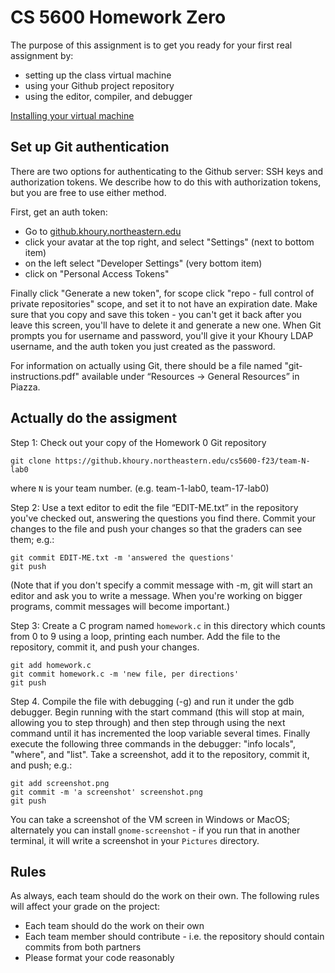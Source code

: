 # CS 5600 Homework Zero

The purpose of this assignment is to get you ready for your first real assignment by:
- setting up the class virtual machine
- using your Github project repository
- using the editor, compiler, and debugger

[Installing your virtual machine](installing.md)

## Set up Git authentication

There are two options for authenticating to the Github server: SSH keys and authorization tokens.
We describe how to do this with authorization tokens, but you are free to use either method.

First, get an auth token:
- Go to [github.khoury.northeastern.edu](https://github.khoury.northeastern.edu)
- click your avatar at the top right, and select "Settings" (next to bottom item)
- on the left select "Developer Settings" (very bottom item)
- click on "Personal Access Tokens"

Finally click "Generate a new token", for scope click "repo - full control of private repositories" scope, and set it to not have an expiration date.
Make sure that you copy and save this token - you can't get it back after you leave this screen, you'll have to delete it and generate a new one.
When Git prompts you for username and password, you'll give it your Khoury LDAP username, and the auth token you just created as the password.

For information on actually using Git, there should be a file named "git-instructions.pdf" available under “Resources → General Resources” in Piazza.

## Actually do the assigment

Step 1: Check out your copy of the Homework 0 Git repository

```
git clone https://github.khoury.northeastern.edu/cs5600-f23/team-N-lab0
```
where `N` is your team number. (e.g. team-1-lab0, team-17-lab0)

Step 2: Use a text editor to edit the file “EDIT-ME.txt” in the repository you've checked out, answering the questions you find there. Commit your changes to the file  and push your changes so that the graders can see them; e.g.:
```
git commit EDIT-ME.txt -m 'answered the questions'
git push
```
(Note that if you don't specify a commit message with -m, git will start an editor and ask you to write a message. When you're working on bigger programs, commit messages will become important.)

Step 3: Create a C program named `homework.c` in this directory which counts from 0 to 9 using a loop, printing each number. Add the file to the repository, commit it, and push your changes.
```
git add homework.c
git commit homework.c -m 'new file, per directions'
git push
```

Step 4. Compile the file with debugging (-g) and run it under the gdb debugger. Begin running with the start command (this will stop at main, allowing you to step through) and then step through using the next command until it has incremented the loop variable several times. Finally execute the following three commands in the debugger: "info locals", "where", and "list". Take a screenshot, add it to the repository, commit it, and push; e.g.:
```
git add screenshot.png
git commit -m 'a screenshot' screenshot.png
git push
```

You can take a screenshot of the VM screen in Windows or MacOS; alternately you can install `gnome-screenshot` - if you run that in another terminal, it will write a screenshot in your `Pictures` directory.

## Rules

As always, each team should do the work on their own.
The following rules will affect your grade on the project:

- Each team should do the work on their own
- Each team member should contribute - i.e. the repository should contain commits from both partners
- Please format your code reasonably
